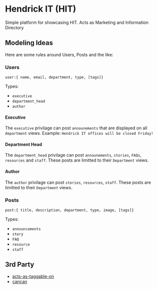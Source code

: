 # Hendrick IT (HIT)

Simple platform for showcasing HIT. Acts as Marketing and Information Directory

## Modeling Ideas

Here are some rules around Users, Posts and the like:

### Users
`user:{ name, email, department, type, [tags]}`

Types:

- `executive`
- `department_head`
- `author`

#### Executive
The `executive` privilage can post `announements` that are displayed on all `department` views. Example: `Hendrick IT offices will be closed Friday!`

#### Department Head
The `department_head` privilage can post `announements`, `stories`, `FAQs`, `resources` and `staff`. These posts are limitted to their `Department` views.

#### Author
The `author` privilage can post `stories`, `resources`, `staff`. These posts are limitted to their `Department` views.

### Posts
`post:{ title, description, department, type, image, [tags]}`

Types:

- `announcements`
- `story`
- `FAQ`
- `resource`
- `staff`

## 3rd Party

- [acts-as-taggable-on](https://github.com/mbleigh/acts-as-taggable-on)
- [cancan](https://github.com/ryanb/cancan)